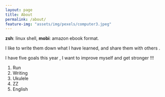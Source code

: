 ```yaml
---
layout: page
title: About
permalink: /about/
feature-img: "assets/img/pexels/computer3.jpeg"
---
```


**zsh**: linux shell,  **mobi**: amazon ebook format.

I like to write them down what I have learned, and share them with others .

I have five goals this year , I want to improve myself and get stronger !!!

1. Run
2. Writing
3. Ukulele
4. ZZ
5. English

